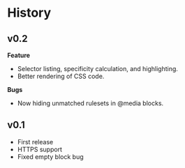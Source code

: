 # History

## v0.2

**Feature**

- Selector listing, specificity calculation, and highlighting.
- Better rendering of CSS code.

**Bugs**

- Now hiding unmatched rulesets in @media blocks.

## v0.1

- First release
- HTTPS support
- Fixed empty block bug
